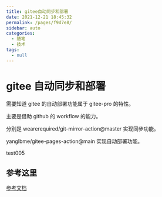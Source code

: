 ```yaml
---
title: gitee自动同步和部署
date: 2021-12-21 18:45:32
permalink: /pages/f9d7e8/
sidebar: auto
categories: 
  - 随笔
  - 技术
tags: 
  - null
---
```

# gitee 自动同步和部署

需要知道 gitee 的自动部署功能属于 gitee-pro 的特性。

主要是借助 github 的 workflow 的能力。

分别是 wearerequired/git-mirror-action@master 实现同步功能。

yanglbme/gitee-pages-action@main 实现自动部署功能。

test005

## 参考这里

[参考文档](https://gitee.com/yanglbme/gitee-pages-action)
